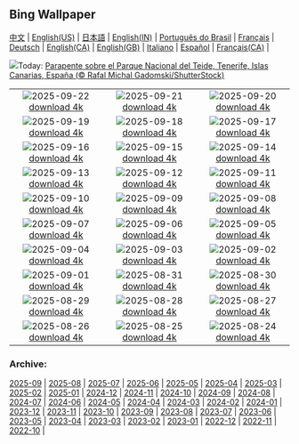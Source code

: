 ## Bing Wallpaper
[中文](README.md) |                     [English(US)](en-US.md) |                     [日本語](ja-JP.md) |                     [English(IN)](en-IN.md) |                     [Português do Brasil](pt-BR.md) |                     [Français](fr-FR.md) |                     [Deutsch](de-DE.md) |                     [English(CA)](en-CA.md) |                     [English(GB)](en-GB.md) |                     [Italiano](it-IT.md) |                     [Español](es-ES.md) |                     [Français(CA)](fr-CA.md) |                    

![](https://www.bing.com/th?id=OHR.SportWeekTeide_ES-ES0590010437_UHD.jpg&w=1000)Today: [Parapente sobre el Parque Nacional del Teide, Tenerife, Islas Canarias, España (© Rafal Michal Gadomski/ShutterStock)](https://www.bing.com/th?id=OHR.SportWeekTeide_ES-ES0590010437_UHD.jpg)

|      |      |      |
| :----: | :----: | :----: |
|![](https://www.bing.com/th?id=OHR.AspenEquinox_ES-ES0554126679_UHD.jpg&pid=hp&w=384&h=216&rs=1&c=4)2025-09-22 [download 4k](https://www.bing.com/th?id=OHR.AspenEquinox_ES-ES0554126679_UHD.jpg)|![](https://www.bing.com/th?id=OHR.IceOtters_ES-ES0527606822_UHD.jpg&pid=hp&w=384&h=216&rs=1&c=4)2025-09-21 [download 4k](https://www.bing.com/th?id=OHR.IceOtters_ES-ES0527606822_UHD.jpg)|![](https://www.bing.com/th?id=OHR.PaellaDay_ES-ES0490054669_UHD.jpg&pid=hp&w=384&h=216&rs=1&c=4)2025-09-20 [download 4k](https://www.bing.com/th?id=OHR.PaellaDay_ES-ES0490054669_UHD.jpg)|
|![](https://www.bing.com/th?id=OHR.ThousandIslands_ES-ES0457398976_UHD.jpg&pid=hp&w=384&h=216&rs=1&c=4)2025-09-19 [download 4k](https://www.bing.com/th?id=OHR.ThousandIslands_ES-ES0457398976_UHD.jpg)|![](https://www.bing.com/th?id=OHR.DunquinIreland_ES-ES8742460168_UHD.jpg&pid=hp&w=384&h=216&rs=1&c=4)2025-09-18 [download 4k](https://www.bing.com/th?id=OHR.DunquinIreland_ES-ES8742460168_UHD.jpg)|![](https://www.bing.com/th?id=OHR.YoungMoose_ES-ES6683972972_UHD.jpg&pid=hp&w=384&h=216&rs=1&c=4)2025-09-17 [download 4k](https://www.bing.com/th?id=OHR.YoungMoose_ES-ES6683972972_UHD.jpg)|
|![](https://www.bing.com/th?id=OHR.OzoneEarth_ES-ES8514798418_UHD.jpg&pid=hp&w=384&h=216&rs=1&c=4)2025-09-16 [download 4k](https://www.bing.com/th?id=OHR.OzoneEarth_ES-ES8514798418_UHD.jpg)|![](https://www.bing.com/th?id=OHR.Echasse_ES-ES8443490175_UHD.jpg&pid=hp&w=384&h=216&rs=1&c=4)2025-09-15 [download 4k](https://www.bing.com/th?id=OHR.Echasse_ES-ES8443490175_UHD.jpg)|![](https://www.bing.com/th?id=OHR.HohWaterfall_ES-ES8372999914_UHD.jpg&pid=hp&w=384&h=216&rs=1&c=4)2025-09-14 [download 4k](https://www.bing.com/th?id=OHR.HohWaterfall_ES-ES8372999914_UHD.jpg)|
|![](https://www.bing.com/th?id=OHR.PointReyesSeashore_ES-ES8209669177_UHD.jpg&pid=hp&w=384&h=216&rs=1&c=4)2025-09-13 [download 4k](https://www.bing.com/th?id=OHR.PointReyesSeashore_ES-ES8209669177_UHD.jpg)|![](https://www.bing.com/th?id=OHR.SpinnerDolphins_ES-ES8128013547_UHD.jpg&pid=hp&w=384&h=216&rs=1&c=4)2025-09-12 [download 4k](https://www.bing.com/th?id=OHR.SpinnerDolphins_ES-ES8128013547_UHD.jpg)|![](https://www.bing.com/th?id=OHR.ExtremaduraJamon_ES-ES8041175238_UHD.jpg&pid=hp&w=384&h=216&rs=1&c=4)2025-09-11 [download 4k](https://www.bing.com/th?id=OHR.ExtremaduraJamon_ES-ES8041175238_UHD.jpg)|
|![](https://www.bing.com/th?id=OHR.YorkshireHay_ES-ES7917729802_UHD.jpg&pid=hp&w=384&h=216&rs=1&c=4)2025-09-10 [download 4k](https://www.bing.com/th?id=OHR.YorkshireHay_ES-ES7917729802_UHD.jpg)|![](https://www.bing.com/th?id=OHR.SwissSquirrel_ES-ES7836274977_UHD.jpg&pid=hp&w=384&h=216&rs=1&c=4)2025-09-09 [download 4k](https://www.bing.com/th?id=OHR.SwissSquirrel_ES-ES7836274977_UHD.jpg)|![](https://www.bing.com/th?id=OHR.LaJayaAsturiasDay_ES-ES0574508384_UHD.jpg&pid=hp&w=384&h=216&rs=1&c=4)2025-09-08 [download 4k](https://www.bing.com/th?id=OHR.LaJayaAsturiasDay_ES-ES0574508384_UHD.jpg)|
|![](https://www.bing.com/th?id=OHR.BlueGdansk_ES-ES7748880751_UHD.jpg&pid=hp&w=384&h=216&rs=1&c=4)2025-09-07 [download 4k](https://www.bing.com/th?id=OHR.BlueGdansk_ES-ES7748880751_UHD.jpg)|![](https://www.bing.com/th?id=OHR.RufousHummer_ES-ES7667920526_UHD.jpg&pid=hp&w=384&h=216&rs=1&c=4)2025-09-06 [download 4k](https://www.bing.com/th?id=OHR.RufousHummer_ES-ES7667920526_UHD.jpg)|![](https://www.bing.com/th?id=OHR.SunsetPier_ES-ES7586673768_UHD.jpg&pid=hp&w=384&h=216&rs=1&c=4)2025-09-05 [download 4k](https://www.bing.com/th?id=OHR.SunsetPier_ES-ES7586673768_UHD.jpg)|
|![](https://www.bing.com/th?id=OHR.WrestlingBears_ES-ES0873710105_UHD.jpg&pid=hp&w=384&h=216&rs=1&c=4)2025-09-04 [download 4k](https://www.bing.com/th?id=OHR.WrestlingBears_ES-ES0873710105_UHD.jpg)|![](https://www.bing.com/th?id=OHR.LaVueltaBilbao_ES-ES0567019335_UHD.jpg&pid=hp&w=384&h=216&rs=1&c=4)2025-09-03 [download 4k](https://www.bing.com/th?id=OHR.LaVueltaBilbao_ES-ES0567019335_UHD.jpg)|![](https://www.bing.com/th?id=OHR.DeadvleiTrees_ES-ES0322345638_UHD.jpg&pid=hp&w=384&h=216&rs=1&c=4)2025-09-02 [download 4k](https://www.bing.com/th?id=OHR.DeadvleiTrees_ES-ES0322345638_UHD.jpg)|
|![](https://www.bing.com/th?id=OHR.ScottsBluff_ES-ES9472248274_UHD.jpg&pid=hp&w=384&h=216&rs=1&c=4)2025-09-01 [download 4k](https://www.bing.com/th?id=OHR.ScottsBluff_ES-ES9472248274_UHD.jpg)|![](https://www.bing.com/th?id=OHR.Palafrugell_ES-ES9170936933_UHD.jpg&pid=hp&w=384&h=216&rs=1&c=4)2025-08-31 [download 4k](https://www.bing.com/th?id=OHR.Palafrugell_ES-ES9170936933_UHD.jpg)|![](https://www.bing.com/th?id=OHR.MaldivesWhaleShark_ES-ES8989429655_UHD.jpg&pid=hp&w=384&h=216&rs=1&c=4)2025-08-30 [download 4k](https://www.bing.com/th?id=OHR.MaldivesWhaleShark_ES-ES8989429655_UHD.jpg)|
|![](https://www.bing.com/th?id=OHR.PlazaMayor_ES-ES8897104707_UHD.jpg&pid=hp&w=384&h=216&rs=1&c=4)2025-08-29 [download 4k](https://www.bing.com/th?id=OHR.PlazaMayor_ES-ES8897104707_UHD.jpg)|![](https://www.bing.com/th?id=OHR.WhiteEgret_ES-ES8814073965_UHD.jpg&pid=hp&w=384&h=216&rs=1&c=4)2025-08-28 [download 4k](https://www.bing.com/th?id=OHR.WhiteEgret_ES-ES8814073965_UHD.jpg)|![](https://www.bing.com/th?id=OHR.FaroeLake_ES-ES8719950614_UHD.jpg&pid=hp&w=384&h=216&rs=1&c=4)2025-08-27 [download 4k](https://www.bing.com/th?id=OHR.FaroeLake_ES-ES8719950614_UHD.jpg)|
|![](https://www.bing.com/th?id=OHR.TrulliHouses_ES-ES8633260965_UHD.jpg&pid=hp&w=384&h=216&rs=1&c=4)2025-08-26 [download 4k](https://www.bing.com/th?id=OHR.TrulliHouses_ES-ES8633260965_UHD.jpg)|![](https://www.bing.com/th?id=OHR.YellowstoneRiver_ES-ES8502138865_UHD.jpg&pid=hp&w=384&h=216&rs=1&c=4)2025-08-25 [download 4k](https://www.bing.com/th?id=OHR.YellowstoneRiver_ES-ES8502138865_UHD.jpg)|![](https://www.bing.com/th?id=OHR.CervusDama_ES-ES8412556845_UHD.jpg&pid=hp&w=384&h=216&rs=1&c=4)2025-08-24 [download 4k](https://www.bing.com/th?id=OHR.CervusDama_ES-ES8412556845_UHD.jpg)|


### Archive:
[2025-09](archive/es-ES/202509/README.md) | [2025-08](archive/es-ES/202508/README.md) | [2025-07](archive/es-ES/202507/README.md) | [2025-06](archive/es-ES/202506/README.md) | [2025-05](archive/es-ES/202505/README.md) | [2025-04](archive/es-ES/202504/README.md) | [2025-03](archive/es-ES/202503/README.md) | [2025-02](archive/es-ES/202502/README.md) | [2025-01](archive/es-ES/202501/README.md) | [2024-12](archive/es-ES/202412/README.md) | [2024-11](archive/es-ES/202411/README.md) | [2024-10](archive/es-ES/202410/README.md) | [2024-09](archive/es-ES/202409/README.md) | [2024-08](archive/es-ES/202408/README.md) | [2024-07](archive/es-ES/202407/README.md) | [2024-06](archive/es-ES/202406/README.md) | [2024-05](archive/es-ES/202405/README.md) | [2024-04](archive/es-ES/202404/README.md) | [2024-03](archive/es-ES/202403/README.md) | [2024-02](archive/es-ES/202402/README.md) | [2024-01](archive/es-ES/202401/README.md) | [2023-12](archive/es-ES/202312/README.md) | [2023-11](archive/es-ES/202311/README.md) | [2023-10](archive/es-ES/202310/README.md) | [2023-09](archive/es-ES/202309/README.md) | [2023-08](archive/es-ES/202308/README.md) | [2023-07](archive/es-ES/202307/README.md) | [2023-06](archive/es-ES/202306/README.md) | [2023-05](archive/es-ES/202305/README.md) | [2023-04](archive/es-ES/202304/README.md) | [2023-03](archive/es-ES/202303/README.md) | [2023-02](archive/es-ES/202302/README.md) | [2023-01](archive/es-ES/202301/README.md) | [2022-12](archive/es-ES/202212/README.md) | [2022-11](archive/es-ES/202211/README.md) | [2022-10](archive/es-ES/202210/README.md) | 